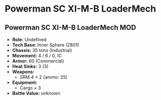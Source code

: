 # Powerman SC XI-M-B LoaderMech
## Powerman SC XI-M-B LoaderMech MOD
- **Role:** Undefined
- **Tech Base:** Inner Sphere (2801)
- **Chassis:** 35 tons (Industrial)
- **Movement:** 4 / 6 / 0, IC
- **Armor:** 60 (Commercial)
- **Heat Sinks:** 3 (3)
- **Weapons:**
  - SRM 4 × 2 (ammo: 25)
- **Equipment:**
  - Cargo × 3
- **Battle Value:** unknown

